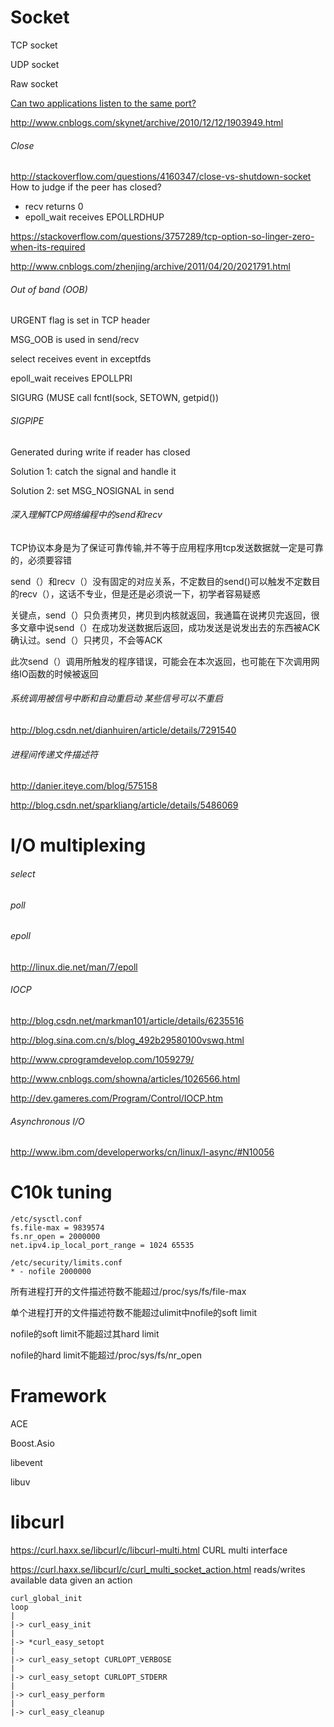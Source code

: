 # Socket

TCP socket

UDP socket

Raw socket

[Can two applications listen to the same port?](
http://stackoverflow.com/questions/14388706/socket-options-so-reuseaddr-and-so-reuseport-how-do-they-differ-do-they-mean-t)

http://www.cnblogs.com/skynet/archive/2010/12/12/1903949.html

###### Close

http://stackoverflow.com/questions/4160347/close-vs-shutdown-socket
How to judge if the peer has closed?
- recv returns 0
- epoll_wait receives EPOLLRDHUP

https://stackoverflow.com/questions/3757289/tcp-option-so-linger-zero-when-its-required

http://www.cnblogs.com/zhenjing/archive/2011/04/20/2021791.html

###### Out of band (OOB)

URGENT flag is set in TCP header

MSG_OOB is used in send/recv

select receives event in exceptfds

epoll_wait receives EPOLLPRI

SIGURG (MUSE call fcntl(sock, SETOWN, getpid())

###### SIGPIPE

Generated during write if reader has closed

Solution 1: catch the signal and handle it

Solution 2: set MSG_NOSIGNAL in send

###### 深入理解TCP网络编程中的send和recv

TCP协议本身是为了保证可靠传输,并不等于应用程序用tcp发送数据就一定是可靠的，必须要容错

send（）和recv（）没有固定的对应关系，不定数目的send()可以触发不定数目的recv（），这话不专业，但是还是必须说一下，初学者容易疑惑

关键点，send（）只负责拷贝，拷贝到内核就返回，我通篇在说拷贝完返回，很多文章中说send（）在成功发送数据后返回，成功发送是说发出去的东西被ACK确认过。send（）只拷贝，不会等ACK

此次send（）调用所触发的程序错误，可能会在本次返回，也可能在下次调用网络IO函数的时候被返回

###### 系统调用被信号中断和自动重启动 某些信号可以不重启

http://blog.csdn.net/dianhuiren/article/details/7291540

###### 进程间传递文件描述符

http://danier.iteye.com/blog/575158

http://blog.csdn.net/sparkliang/article/details/5486069

# I/O multiplexing

###### select

###### poll

###### epoll

http://linux.die.net/man/7/epoll

###### IOCP

http://blog.csdn.net/markman101/article/details/6235516

http://blog.sina.com.cn/s/blog_492b29580100vswq.html

http://www.cprogramdevelop.com/1059279/

http://www.cnblogs.com/showna/articles/1026566.html

http://dev.gameres.com/Program/Control/IOCP.htm

###### Asynchronous I/O

http://www.ibm.com/developerworks/cn/linux/l-async/#N10056

# C10k tuning

```
/etc/sysctl.conf
fs.file-max = 9839574
fs.nr_open = 2000000
net.ipv4.ip_local_port_range = 1024 65535

/etc/security/limits.conf
* - nofile 2000000
```

所有进程打开的文件描述符数不能超过/proc/sys/fs/file-max

单个进程打开的文件描述符数不能超过ulimit中nofile的soft limit

nofile的soft limit不能超过其hard limit

nofile的hard limit不能超过/proc/sys/fs/nr_open

# Framework

ACE

Boost.Asio

libevent

libuv

# libcurl

https://curl.haxx.se/libcurl/c/libcurl-multi.html  CURL multi interface

https://curl.haxx.se/libcurl/c/curl_multi_socket_action.html  reads/writes available data given an action

```
curl_global_init
loop
|
|-> curl_easy_init
|
|-> *curl_easy_setopt
|
|-> curl_easy_setopt CURLOPT_VERBOSE
|
|-> curl_easy_setopt CURLOPT_STDERR
|
|-> curl_easy_perform
|
|-> curl_easy_cleanup
```
